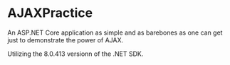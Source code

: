 # AJAXPractice
An ASP.NET Core application as simple and as barebones as one can get just to demonstrate the power of AJAX.

Utilizing the 8.0.413 versionn of the .NET SDK.

